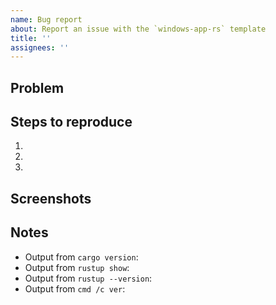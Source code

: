 ```yaml
---
name: Bug report
about: Report an issue with the `windows-app-rs` template
title: ''
assignees: ''
---
```


## Problem
<!-- A clear and concise description of what the bug is. -->
<!-- including what currently happens and what you expected to happen. -->

## Steps to reproduce
<!-- The steps to reproduce the bug. -->
1. 
2. 
3. 

## Screenshots
<!-- If applicable, add screenshots to help explain your problem. -->

## Notes
* Output from `cargo version`: 
* Output from `rustup show`:
* Output from `rustup --version`:
* Output from `cmd /c ver`:
